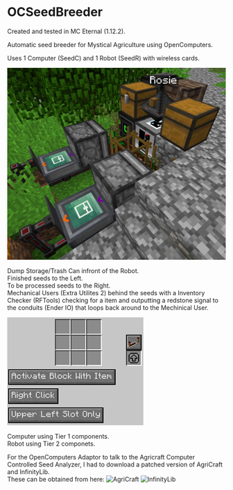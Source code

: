 # OCSeedBreeder
Created and tested in MC Eternal (1.12.2).<br />

Automatic seed breeder for Mystical Agriculture using OpenComputers.<br />

Uses 1 Computer (SeedC) and 1 Robot (SeedR) with wireless cards.<br />

![Screenshot](images/Layout.png)

Dump Storage/Trash Can infront of the Robot. <br />
Finished seeds to the Left. <br />
To be processed seeds to the Right. <br />
Mechanical Users (Extra Utilites 2) behind the seeds with a Inventory Checker (RFTools) checking for a item and outputting a redstone signal to the conduits (Ender IO) that loops back around to the Mechinical User. <br />

![Screenshot](images/MechanicalUser.png)

Computer using Tier 1 components.<br />
Robot using Tier 2 componets.<br />

For the OpenComputers Adaptor to talk to the Agricraft Computer Controlled Seed Analyzer, I had to download a patched version of AgriCraft and InfinityLib.<br />
These can be obtained from here: ![AgriCraft](https://github.com/josephcsible/AgriCraft/releases)  ![InfinityLib](https://github.com/josephcsible/InfinityLib/releases)<br />
